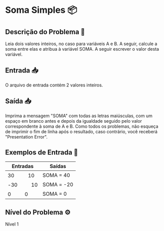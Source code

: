 # Soma Simples 📦

## Descrição do Problema 📝

Leia dois valores inteiros, no caso para variáveis A e B. A seguir, calcule a soma entre elas e atribua à variável SOMA. A seguir escrever o valor desta variável.

## Entrada 📥

O arquivo de entrada contém 2 valores inteiros.

## Saída 📥

Imprima a mensagem "SOMA" com todas as letras maiúsculas, com um espaço em branco antes e depois da igualdade seguido pelo valor correspondente à soma de A e B. Como todos os problemas, não esqueça de imprimir o fim de linha após o resultado, caso contrário, você receberá "Presentation Error".

## Exemplos de Entrada 🚀

| Entradas  | Saídas |
| ------------- | ------------- |
| 30ㅤㅤㅤ10 | SOMA = 40  |
| -30ㅤㅤㅤ10 | SOMA = -20  |
| 0ㅤㅤㅤ0 | SOMA = 0  |

## Nível do Problema ⚙️

Nível 1
